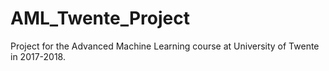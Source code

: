 # AML_Twente_Project
Project for the Advanced Machine Learning course at University of Twente in 2017-2018. 

